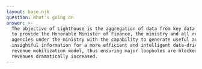 ```yaml
---
layout: base.njk
question: What's going on
answer: >-
  The objective of Lighthouse is the aggregation of data from key data sources
  to provide the Honorable Minister of Finance, the ministry and all revenue
  agencies under the ministry with the capability to generate useful and
  insightful information for a more efficient and intelligent data-driven
  revenue mobilization model, thus ensuring major loopholes are blocked and
  revenues dramatically increased.
---
```

